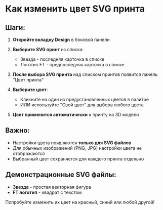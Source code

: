 # Как изменить цвет SVG принта

## Шаги:

1. **Откройте вкладку Design** в боковой панели

2. **Выберите SVG принт** из списка:
   - Звезда - последняя карточка в списке
   - Логотип FT - предпоследняя карточка в списке

3. **После выбора SVG принта** над списком принтов появится панель "Цвет принта"

4. **Выберите цвет**:
   - Кликните на один из предустановленных цветов в палитре
   - ИЛИ используйте "Свой цвет" для выбора любого цвета

5. **Цвет применится автоматически** к принту на 3D модели

## Важно:

- Настройки цвета появляются **только для SVG файлов**
- Для обычных изображений (PNG, JPG) настройки цвета не отображаются
- Выбранный цвет сохраняется для каждого принта отдельно

## Демонстрационные SVG файлы:

- **Звезда** - простая векторная фигура
- **FT логотип** - квадрат с текстом

Попробуйте изменить их цвет на красный, синий или любой другой! 
